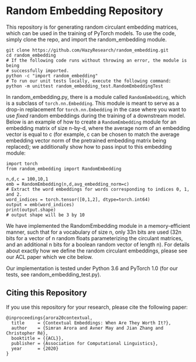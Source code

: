 # Random Embedding Repository

This repository is for generating random circulant embedding matrices, which can
be used in the training of PyTorch models.
To use the code, simply clone the repo, and import the random_embedding module.

```
git clone https://github.com/HazyResearch/random_embedding.git
cd random_embedding
# If the following code runs without throwing an error, the module is being
# successfully imported.
python -c "import random_embedding"
# To run our unit tests locally, execute the following command:
python -m unittest random_embedding_test.RandomEmbeddingTest
```

In random_embedding.py, there is a module called ```RandomEmbedding```, which is a
subclass of ```torch.nn.Embedding```. This module is meant to serve as a drop-in
replacement for ```torch.nn.Embedding``` in the case where you want to use
*fixed* random embeddings during the training of a downstream model. Below is an
example of how to create a ```RandomEmbedding``` module for an embedding matrix
of size n-by-d, where the average norm of an embedding vector is equal to c (for
example, c can be chosen to match the average embedding vector norm of the 
pretrained embedding matrix being replaced); we additionally show how to pass
input to this embedding module:

```
import torch
from random_embedding import RandomEmbedding

n,d,c = 100,10,1
emb = RandomEmbedding(n,d,avg_embedding_norm=c)
# Extract the word embeddings for words corresponding to indices 0, 1, and 2.
word_indices = torch.tensor([0,1,2], dtype=torch.int64)
output = emb(word_indices)
print(output.shape)
# output shape will be 3 by 10
```

We have implemented the RandomEmbedding module in a memory-efficient manner,
such that for a vocabulary of size n, only 33n bits are used (32n bits for a
vector of n random floats parameterizing the circulant matrices, and an
additional n bits for a boolean random vector of length n).  For details about
exactly how we define the random circulant embeddings, please see our ACL paper
which we cite below.

Our implementation is tested under Python 3.6 and PyTorch 1.0 (for our tests,
see random_embedding_test.py).

## Citing this Repository

If you use this repository for your research, please cite the following paper:

```
@inproceedings{arora20contextual,
  title     = {Contextual Embeddings: When Are They Worth It?},
  author    = {Simran Arora and Avner May and Jian Zhang and Christopher Ré},
  booktitle = {{ACL}},
  publisher = {Association for Computational Linguistics},
  year      = {2020}
}
```
